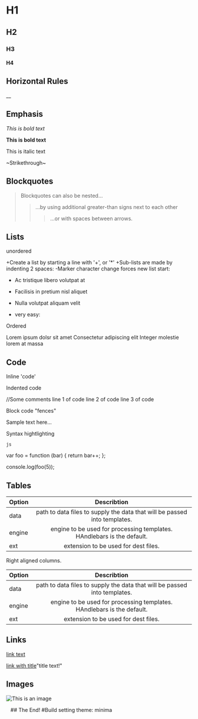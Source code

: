 # H1
## H2
### H3
#### H4

## Horizontal Rules

__


## Emphasis
*This is bold text*

__This is bold text__

This is italic text


~Strikethrough~

## Blockquotes

>Blockquotes can also be nested...
>> ...by using additional greater-than signs next to each other
> > > ...or with spaces between arrows.


## Lists

unordered

+Create a list by starting a line with '+', or '*'
+Sub-lists are made by indenting 2 spaces:
  -Marker character change forces new list start:
   * Ac tristique libero volutpat at
   + Facilisis in pretium nisl aliquet
   - Nulla volutpat aliquam velit
   + very easy:
   
   Ordered
   
   Lorem ipsum dolsr sit amet
   Consectetur adipiscing elit
   Integer molestie lorem at massa
   
   ## Code
   
   Inline 'code'
   
   Indented code
   
   //Some comments
   line 1 of code
   line 2 of code
   line 3 of code
   
   
   Block code "fences"
   
   
   Sample text here...
   
   
   Syntax hightlighting
   
    js
   var foo = function (bar) {
   return bar++;
   };
   
   console.log(foo(5));
   
   
   ## Tables
   

| Option       | Describtion       
| ------------- |:-------------:| 
| data      | path to data files to supply the data that will be passed into templates. | 
| engine      | engine to be used for processing templates. HAndlebars is the default.|   
| ext | extension to be used for dest files.| 

Right aligned columns.

| Option       | Describtion       
| ------------- |:-------------:| 
| data      | path to data files to supply the data that will be passed into templates. | 
| engine      | engine to be used for processing templates. HAndlebars is the default.|   
| ext | extension to be used for dest files.| 

## Links

   [link text](http://dev.nodeca.com)
   
   [link with title](https://www.rollingstone.com/wp-content/uploads/2022/04/seventeen-SVT_Darl-ing_Exclusive_ALL.jpg?w=1581&h=1054&crop=1)"title text!"
   
   
   ## Images
   
   ![This is an image](https://www.rollingstone.com/wp-content/uploads/2022/04/seventeen-SVT_Darl-ing_Exclusive_ALL.jpg?w=1581&h=1054&crop=1)
  
 
  
   ## The End!
 #Build setting
  theme: minima
